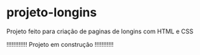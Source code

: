 # projeto-longins

Projeto feito para criação de paginas de longins com HTML e CSS

!!!!!!!!!!!! Projeto em construção !!!!!!!!!!!
